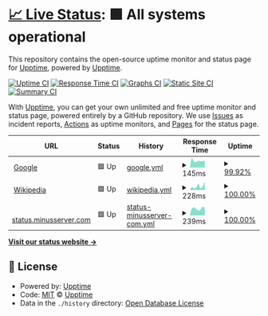# [📈 Live Status](https://demo.upptime.js.org): <!--live status--> **🟩 All systems operational**

This repository contains the open-source uptime monitor and status page for [Upptime](https://upptime.js.org), powered by [Upptime](https://github.com/upptime/upptime).

[![Uptime CI](https://github.com/dev-ops-de/upptime/workflows/Uptime%20CI/badge.svg)](https://github.com/dev-ops-de/upptime/actions?query=workflow%3A%22Uptime+CI%22)
[![Response Time CI](https://github.com/dev-ops-de/upptime/workflows/Response%20Time%20CI/badge.svg)](https://github.com/dev-ops-de/upptime/actions?query=workflow%3A%22Response+Time+CI%22)
[![Graphs CI](https://github.com/dev-ops-de/upptime/workflows/Graphs%20CI/badge.svg)](https://github.com/dev-ops-de/upptime/actions?query=workflow%3A%22Graphs+CI%22)
[![Static Site CI](https://github.com/dev-ops-de/upptime/workflows/Static%20Site%20CI/badge.svg)](https://github.com/dev-ops-de/upptime/actions?query=workflow%3A%22Static+Site+CI%22)
[![Summary CI](https://github.com/dev-ops-de/upptime/workflows/Summary%20CI/badge.svg)](https://github.com/dev-ops-de/upptime/actions?query=workflow%3A%22Summary+CI%22)

With [Upptime](https://upptime.js.org), you can get your own unlimited and free uptime monitor and status page, powered entirely by a GitHub repository. We use [Issues](https://github.com/upptime/upptime/issues) as incident reports, [Actions](https://github.com/dev-ops-de/upptime/actions) as uptime monitors, and [Pages](https://demo.upptime.js.org) for the status page.

<!--start: status pages-->
<!-- This summary is generated by Upptime (https://github.com/upptime/upptime) -->
<!-- Do not edit this manually, your changes will be overwritten -->
<!-- prettier-ignore -->
| URL | Status | History | Response Time | Uptime |
| --- | ------ | ------- | ------------- | ------ |
| <img alt="" src="https://icons.duckduckgo.com/ip3/www.google.com.ico" height="13"> [Google](https://www.google.com) | 🟩 Up | [google.yml](https://github.com/dev-ops-de/upptime/commits/HEAD/history/google.yml) | <details><summary><img alt="Response time graph" src="./graphs/google/response-time-week.png" height="20"> 145ms</summary><br><a href="https://status.minusserver.com/history/google"><img alt="Response time 114" src="https://img.shields.io/endpoint?url=https%3A%2F%2Fraw.githubusercontent.com%2Fdev-ops-de%2Fupptime%2FHEAD%2Fapi%2Fgoogle%2Fresponse-time.json"></a><br><a href="https://status.minusserver.com/history/google"><img alt="24-hour response time 225" src="https://img.shields.io/endpoint?url=https%3A%2F%2Fraw.githubusercontent.com%2Fdev-ops-de%2Fupptime%2FHEAD%2Fapi%2Fgoogle%2Fresponse-time-day.json"></a><br><a href="https://status.minusserver.com/history/google"><img alt="7-day response time 145" src="https://img.shields.io/endpoint?url=https%3A%2F%2Fraw.githubusercontent.com%2Fdev-ops-de%2Fupptime%2FHEAD%2Fapi%2Fgoogle%2Fresponse-time-week.json"></a><br><a href="https://status.minusserver.com/history/google"><img alt="30-day response time 120" src="https://img.shields.io/endpoint?url=https%3A%2F%2Fraw.githubusercontent.com%2Fdev-ops-de%2Fupptime%2FHEAD%2Fapi%2Fgoogle%2Fresponse-time-month.json"></a><br><a href="https://status.minusserver.com/history/google"><img alt="1-year response time 109" src="https://img.shields.io/endpoint?url=https%3A%2F%2Fraw.githubusercontent.com%2Fdev-ops-de%2Fupptime%2FHEAD%2Fapi%2Fgoogle%2Fresponse-time-year.json"></a></details> | <details><summary><a href="https://status.minusserver.com/history/google">99.92%</a></summary><a href="https://status.minusserver.com/history/google"><img alt="All-time uptime 99.99%" src="https://img.shields.io/endpoint?url=https%3A%2F%2Fraw.githubusercontent.com%2Fdev-ops-de%2Fupptime%2FHEAD%2Fapi%2Fgoogle%2Fuptime.json"></a><br><a href="https://status.minusserver.com/history/google"><img alt="24-hour uptime 99.42%" src="https://img.shields.io/endpoint?url=https%3A%2F%2Fraw.githubusercontent.com%2Fdev-ops-de%2Fupptime%2FHEAD%2Fapi%2Fgoogle%2Fuptime-day.json"></a><br><a href="https://status.minusserver.com/history/google"><img alt="7-day uptime 99.92%" src="https://img.shields.io/endpoint?url=https%3A%2F%2Fraw.githubusercontent.com%2Fdev-ops-de%2Fupptime%2FHEAD%2Fapi%2Fgoogle%2Fuptime-week.json"></a><br><a href="https://status.minusserver.com/history/google"><img alt="30-day uptime 99.98%" src="https://img.shields.io/endpoint?url=https%3A%2F%2Fraw.githubusercontent.com%2Fdev-ops-de%2Fupptime%2FHEAD%2Fapi%2Fgoogle%2Fuptime-month.json"></a><br><a href="https://status.minusserver.com/history/google"><img alt="1-year uptime 100.00%" src="https://img.shields.io/endpoint?url=https%3A%2F%2Fraw.githubusercontent.com%2Fdev-ops-de%2Fupptime%2FHEAD%2Fapi%2Fgoogle%2Fuptime-year.json"></a></details>
| <img alt="" src="https://icons.duckduckgo.com/ip3/de.wikipedia.org.ico" height="13"> [Wikipedia](https://de.wikipedia.org) | 🟩 Up | [wikipedia.yml](https://github.com/dev-ops-de/upptime/commits/HEAD/history/wikipedia.yml) | <details><summary><img alt="Response time graph" src="./graphs/wikipedia/response-time-week.png" height="20"> 228ms</summary><br><a href="https://status.minusserver.com/history/wikipedia"><img alt="Response time 324" src="https://img.shields.io/endpoint?url=https%3A%2F%2Fraw.githubusercontent.com%2Fdev-ops-de%2Fupptime%2FHEAD%2Fapi%2Fwikipedia%2Fresponse-time.json"></a><br><a href="https://status.minusserver.com/history/wikipedia"><img alt="24-hour response time 509" src="https://img.shields.io/endpoint?url=https%3A%2F%2Fraw.githubusercontent.com%2Fdev-ops-de%2Fupptime%2FHEAD%2Fapi%2Fwikipedia%2Fresponse-time-day.json"></a><br><a href="https://status.minusserver.com/history/wikipedia"><img alt="7-day response time 228" src="https://img.shields.io/endpoint?url=https%3A%2F%2Fraw.githubusercontent.com%2Fdev-ops-de%2Fupptime%2FHEAD%2Fapi%2Fwikipedia%2Fresponse-time-week.json"></a><br><a href="https://status.minusserver.com/history/wikipedia"><img alt="30-day response time 245" src="https://img.shields.io/endpoint?url=https%3A%2F%2Fraw.githubusercontent.com%2Fdev-ops-de%2Fupptime%2FHEAD%2Fapi%2Fwikipedia%2Fresponse-time-month.json"></a><br><a href="https://status.minusserver.com/history/wikipedia"><img alt="1-year response time 300" src="https://img.shields.io/endpoint?url=https%3A%2F%2Fraw.githubusercontent.com%2Fdev-ops-de%2Fupptime%2FHEAD%2Fapi%2Fwikipedia%2Fresponse-time-year.json"></a></details> | <details><summary><a href="https://status.minusserver.com/history/wikipedia">100.00%</a></summary><a href="https://status.minusserver.com/history/wikipedia"><img alt="All-time uptime 100.00%" src="https://img.shields.io/endpoint?url=https%3A%2F%2Fraw.githubusercontent.com%2Fdev-ops-de%2Fupptime%2FHEAD%2Fapi%2Fwikipedia%2Fuptime.json"></a><br><a href="https://status.minusserver.com/history/wikipedia"><img alt="24-hour uptime 100.00%" src="https://img.shields.io/endpoint?url=https%3A%2F%2Fraw.githubusercontent.com%2Fdev-ops-de%2Fupptime%2FHEAD%2Fapi%2Fwikipedia%2Fuptime-day.json"></a><br><a href="https://status.minusserver.com/history/wikipedia"><img alt="7-day uptime 100.00%" src="https://img.shields.io/endpoint?url=https%3A%2F%2Fraw.githubusercontent.com%2Fdev-ops-de%2Fupptime%2FHEAD%2Fapi%2Fwikipedia%2Fuptime-week.json"></a><br><a href="https://status.minusserver.com/history/wikipedia"><img alt="30-day uptime 100.00%" src="https://img.shields.io/endpoint?url=https%3A%2F%2Fraw.githubusercontent.com%2Fdev-ops-de%2Fupptime%2FHEAD%2Fapi%2Fwikipedia%2Fuptime-month.json"></a><br><a href="https://status.minusserver.com/history/wikipedia"><img alt="1-year uptime 100.00%" src="https://img.shields.io/endpoint?url=https%3A%2F%2Fraw.githubusercontent.com%2Fdev-ops-de%2Fupptime%2FHEAD%2Fapi%2Fwikipedia%2Fuptime-year.json"></a></details>
| <img alt="" src="https://icons.duckduckgo.com/ip3/status.minusserver.com.ico" height="13"> [status.minusserver.com](https://status.minusserver.com) | 🟩 Up | [status-minusserver-com.yml](https://github.com/dev-ops-de/upptime/commits/HEAD/history/status-minusserver-com.yml) | <details><summary><img alt="Response time graph" src="./graphs/status-minusserver-com/response-time-week.png" height="20"> 239ms</summary><br><a href="https://status.minusserver.com/history/status-minusserver-com"><img alt="Response time 179" src="https://img.shields.io/endpoint?url=https%3A%2F%2Fraw.githubusercontent.com%2Fdev-ops-de%2Fupptime%2FHEAD%2Fapi%2Fstatus-minusserver-com%2Fresponse-time.json"></a><br><a href="https://status.minusserver.com/history/status-minusserver-com"><img alt="24-hour response time 263" src="https://img.shields.io/endpoint?url=https%3A%2F%2Fraw.githubusercontent.com%2Fdev-ops-de%2Fupptime%2FHEAD%2Fapi%2Fstatus-minusserver-com%2Fresponse-time-day.json"></a><br><a href="https://status.minusserver.com/history/status-minusserver-com"><img alt="7-day response time 239" src="https://img.shields.io/endpoint?url=https%3A%2F%2Fraw.githubusercontent.com%2Fdev-ops-de%2Fupptime%2FHEAD%2Fapi%2Fstatus-minusserver-com%2Fresponse-time-week.json"></a><br><a href="https://status.minusserver.com/history/status-minusserver-com"><img alt="30-day response time 213" src="https://img.shields.io/endpoint?url=https%3A%2F%2Fraw.githubusercontent.com%2Fdev-ops-de%2Fupptime%2FHEAD%2Fapi%2Fstatus-minusserver-com%2Fresponse-time-month.json"></a><br><a href="https://status.minusserver.com/history/status-minusserver-com"><img alt="1-year response time 187" src="https://img.shields.io/endpoint?url=https%3A%2F%2Fraw.githubusercontent.com%2Fdev-ops-de%2Fupptime%2FHEAD%2Fapi%2Fstatus-minusserver-com%2Fresponse-time-year.json"></a></details> | <details><summary><a href="https://status.minusserver.com/history/status-minusserver-com">100.00%</a></summary><a href="https://status.minusserver.com/history/status-minusserver-com"><img alt="All-time uptime 99.92%" src="https://img.shields.io/endpoint?url=https%3A%2F%2Fraw.githubusercontent.com%2Fdev-ops-de%2Fupptime%2FHEAD%2Fapi%2Fstatus-minusserver-com%2Fuptime.json"></a><br><a href="https://status.minusserver.com/history/status-minusserver-com"><img alt="24-hour uptime 100.00%" src="https://img.shields.io/endpoint?url=https%3A%2F%2Fraw.githubusercontent.com%2Fdev-ops-de%2Fupptime%2FHEAD%2Fapi%2Fstatus-minusserver-com%2Fuptime-day.json"></a><br><a href="https://status.minusserver.com/history/status-minusserver-com"><img alt="7-day uptime 100.00%" src="https://img.shields.io/endpoint?url=https%3A%2F%2Fraw.githubusercontent.com%2Fdev-ops-de%2Fupptime%2FHEAD%2Fapi%2Fstatus-minusserver-com%2Fuptime-week.json"></a><br><a href="https://status.minusserver.com/history/status-minusserver-com"><img alt="30-day uptime 100.00%" src="https://img.shields.io/endpoint?url=https%3A%2F%2Fraw.githubusercontent.com%2Fdev-ops-de%2Fupptime%2FHEAD%2Fapi%2Fstatus-minusserver-com%2Fuptime-month.json"></a><br><a href="https://status.minusserver.com/history/status-minusserver-com"><img alt="1-year uptime 100.00%" src="https://img.shields.io/endpoint?url=https%3A%2F%2Fraw.githubusercontent.com%2Fdev-ops-de%2Fupptime%2FHEAD%2Fapi%2Fstatus-minusserver-com%2Fuptime-year.json"></a></details>

<!--end: status pages-->

[**Visit our status website →**](https://demo.upptime.js.org)

## 📄 License

- Powered by: [Upptime](https://github.com/upptime/upptime)
- Code: [MIT](./LICENSE) © [Upptime](https://upptime.js.org)
- Data in the `./history` directory: [Open Database License](https://opendatacommons.org/licenses/odbl/1-0/)
